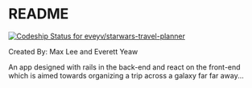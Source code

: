 # README

[![Codeship Status for eveyv/starwars-travel-planner](https://app.codeship.com/projects/9614e700-2bf0-0138-6d6a-66b98e91d9db/status?branch=master)](https://app.codeship.com/projects/384556)

Created By: Max Lee and Everett Yeaw

An app designed with rails in the back-end and react on the front-end which is aimed towards organizing a trip across a galaxy far far away...
